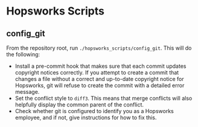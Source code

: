 # Hopsworks Scripts
<!-- Copyright (c) 2023, 2023, Hopsworks and/or its affiliates. -->
## config_git
From the repository root, run `./hopsworks_scripts/config_git`. This will do the following:
- Install a pre-commit hook that makes sure that each commit updates copyright notices correctly. If you attempt to create a commit that changes a file without a correct and up-to-date copyright notice for Hopsworks, git will refuse to create the commit with a detailed error message.
- Set the conflict style to `diff3`. This means that merge conflicts will also helpfully display the common parent of the conflict.
- Check whether git is configured to identify you as a Hopsworks employee, and if not, give instructions for how to fix this.

